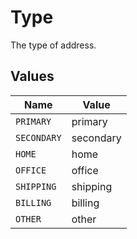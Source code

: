 # Type

The type of address.


## Values

| Name        | Value       |
| ----------- | ----------- |
| `PRIMARY`   | primary     |
| `SECONDARY` | secondary   |
| `HOME`      | home        |
| `OFFICE`    | office      |
| `SHIPPING`  | shipping    |
| `BILLING`   | billing     |
| `OTHER`     | other       |